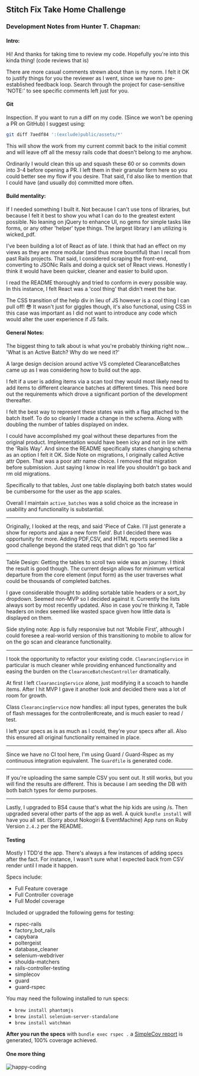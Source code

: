 ## Stitch Fix Take Home Challenge

### Development Notes from Hunter T. Chapman:

#### Intro:

Hi! And thanks for taking time to review my code. Hopefully you're into this kinda thing! (code reviews that is)

There are more casual comments strewn about than is my norm. I felt it OK to justify things for you the reviewer as I went, since we have no pre-established feedback loop. Search through the project for case-sensitive 'NOTE:' to see specific comments left just for you.

#### Git

Inspection. If you want to run a diff on my code. (Since we won't be opening a PR on GitHub) I suggest using:

```bash
git diff 7aedf84 ':(exclude)public/assets/*'
```

This will show the work from my current commit back to the initial commit and will leave off all the messy rails code that doesn't belong to me anyhow.

Ordinarily I would clean this up and squash these 60 or so commits down into 3-4 before opening a PR. I left them in their granular form here so you could better see my flow if you desire. That said, I'd also like to mention that I could have (and usually do) committed more often.

#### Build mentality:

If I needed something I built it. Not because I can't use tons of libraries, but because I felt it best to show you what I can do to the greatest extent possible. No leaning on jQuery to enhance UI, no gems for simple tasks like forms, or any other 'helper' type things. The largest library I am utilizing is wicked_pdf.

I've been building a lot of React as of late. I think that had an effect on my views as they are more modular (and thus more bountiful) than I recall from past Rails projects. That said, I considered scraping the front-end, converting to JSONic Rails and doing a quick set of React views. Honestly I think it would have been quicker, cleaner and easier to build upon.

I read the README thoroughly and tried to conform in every possible way. In this instance, I felt React was a 'cool thing' that didn't meet the bar.

The CSS transition of the help div in lieu of JS however is a cool thing I can pull off! 😎 It wasn't just for giggles though, it's also functional, using CSS in this case was important as I did not want to introduce any code which would alter the user experience if JS fails.

#### General Notes:

The biggest thing to talk about is what you're probably thinking right now... 'What is an Active Batch? Why do we need it?'

A large design decision around active VS completed ClearanceBatches
came up as I was considering how to build out the app.

I felt if a user is adding items via a scan tool they would most likely need
to add items to different clearance batches at different times. This need bore
out the requirements which drove a significant portion of the development thereafter.

I felt the best way to represent these states was with a flag attached to the batch itself.
To do so cleanly I made a change in the schema. Along with doubling the number of tables displayed on index.

I could have accomplished my goal without these departures from the original product. Implementation would have been icky and not in line with the 'Rails Way'. And since the README specifically states changing schema as an option I felt it OK. Side Note on migrations, I originally called Active attr Open. That was a poor attr name choice. I removed that migration before submission. Just saying I know in real life you shouldn't go back and rm old migrations.

Specifically to that tables, Just one table displaying both batch states would be cumbersome for the user as the app scales.

Overall I maintain ```active_batches``` was a solid choice as the increase in usability and functionality is substantial.

-----

Originally, I looked at the reqs, and said 'Piece of Cake. I'll just generate a show for reports and ajax a new form field'.
But I decided there was opportunity for more. Adding PDF,CSV, and HTML reports seemed like a good challenge beyond the stated reqs that didn't go 'too far'

-----

Table Design: Getting the tables to scroll two wide was an journey. I think the result is good though. The current design allows for minimum vertical departure from the core element (input form) as the user traverses what could be thousands of completed batches.

I gave considerable thought to adding sortable table headers or a sort_by dropdown. Seemed non-MVP so I decided against it. Currently the lists always sort by most recently updated. Also in case you're thinking it, Table headers on index seemed like wasted space given how little data is displayed on them.

Side styling note: App is fully responsive but not 'Mobile First', although I could foresee a real-world version of this transitioning to mobile to allow for on the go scan and clearance functionality.

-----

I took the opportunity to refactor your existing code. ```ClearancingService``` in particular is much cleaner while providing enhanced functionality and easing the burden on the ```ClearanceBatchesController``` dramatically.

At first I left ```ClearancingService``` alone, just modifying it a scoach to handle items. After I hit MVP I gave it another look and decided there was a lot of room for growth.

Class ```ClearancingService``` now handles: all input types, generates the bulk of flash messages for the controller#create, and is much easier to read / test.

I left your specs as is as much as I could, they're your specs after all. Also this ensured all original functionality remained in place.

-----

Since we have no CI tool here, I'm using Guard / Guard-Rspec as my continuous integration equivalent. The ```Guardfile``` is generated code.

-----

If you're uploading the same sample CSV you sent out. It still works, but you will find the results are different. This is because I am seeding the DB with both batch types for demo purposes.

-----

Lastly, I upgraded to BS4 cause that's what the hip kids are using /s. Then upgraded several other parts of the app as well. A quick ```bundle install``` will have you all set. (Sorry about Nokogiri & EventMachine) App runs on Ruby Version ```2.4.2``` per the README.

#### Testing

Mostly I TDD'd the app. There's always a few instances of adding specs after the fact. For instance, I wasn't sure what I expected back from CSV render until I made it happen.

Specs include:
- Full Feature coverage
- Full Controller coverage
- Full Model coverage

Included or upgraded the following gems for testing:
  - rspec-rails
  - factory_bot_rails
  - capybara
  - poltergeist
  - database_cleaner
  - selenium-webdriver
  - shoulda-matchers
  - rails-controller-testing
  - simplecov
  - guard
  - guard-rspec

You may need the following installed to run specs:
- ```brew install phantomjs```
- ```brew install selenium-server-standalone```
- ```brew install watchman```


**After you run the specs** with ```bundle exec rspec .``` a [SimpleCov report](./coverage/index.html) is generated, 100% coverage achieved.

#### One more thing

<img src="https://media.giphy.com/media/16tNp8LB7MS0o/giphy.gif" alt='happy-coding' />
